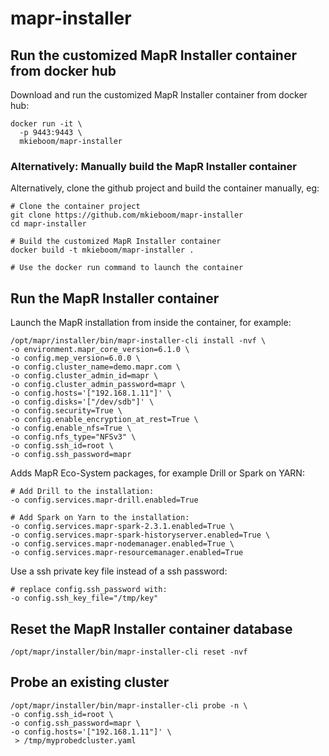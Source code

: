 # mapr-installer

## Run the customized MapR Installer container from docker hub
Download and run the customized MapR Installer container from docker hub:
```
docker run -it \
  -p 9443:9443 \
  mkieboom/mapr-installer
```

### Alternatively: Manually build the MapR Installer container
Alternatively, clone the github project and build the container manually, eg:
```
# Clone the container project
git clone https://github.com/mkieboom/mapr-installer  
cd mapr-installer  

# Build the customized MapR Installer container
docker build -t mkieboom/mapr-installer .

# Use the docker run command to launch the container
```

## Run the MapR Installer container
Launch the MapR installation from inside the container, for example:
```
/opt/mapr/installer/bin/mapr-installer-cli install -nvf \
-o environment.mapr_core_version=6.1.0 \
-o config.mep_version=6.0.0 \
-o config.cluster_name=demo.mapr.com \
-o config.cluster_admin_id=mapr \
-o config.cluster_admin_password=mapr \
-o config.hosts='["192.168.1.11"]' \
-o config.disks='["/dev/sdb"]' \
-o config.security=True \
-o config.enable_encryption_at_rest=True \
-o config.enable_nfs=True \
-o config.nfs_type="NFSv3" \
-o config.ssh_id=root \
-o config.ssh_password=mapr
```

Adds MapR Eco-System packages, for example Drill or Spark on YARN:
```
# Add Drill to the installation:
-o config.services.mapr-drill.enabled=True
```

```
# Add Spark on Yarn to the installation:
-o config.services.mapr-spark-2.3.1.enabled=True \
-o config.services.mapr-spark-historyserver.enabled=True \
-o config.services.mapr-nodemanager.enabled=True \
-o config.services.mapr-resourcemanager.enabled=True
```

Use a ssh private key file instead of a ssh password:
```
# replace config.ssh_password with:
-o config.ssh_key_file="/tmp/key"
```

## Reset the MapR Installer container database
```
/opt/mapr/installer/bin/mapr-installer-cli reset -nvf
```

## Probe an existing cluster
```
/opt/mapr/installer/bin/mapr-installer-cli probe -n \
-o config.ssh_id=root \
-o config.ssh_password=mapr \
-o config.hosts='["192.168.1.11"]' \
 > /tmp/myprobedcluster.yaml
```